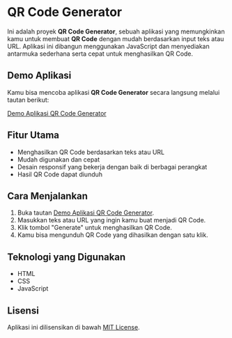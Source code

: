 # QR Code Generator

Ini adalah proyek **QR Code Generator**, sebuah aplikasi yang memungkinkan kamu untuk membuat **QR Code** dengan mudah berdasarkan input teks atau URL. Aplikasi ini dibangun menggunakan JavaScript dan menyediakan antarmuka sederhana serta cepat untuk menghasilkan QR Code.

## Demo Aplikasi

Kamu bisa mencoba aplikasi **QR Code Generator** secara langsung melalui tautan berikut:

[Demo Aplikasi QR Code Generator](https://bagusweb.github.io/QR-Code-Generator/)

## Fitur Utama

- Menghasilkan QR Code berdasarkan teks atau URL
- Mudah digunakan dan cepat
- Desain responsif yang bekerja dengan baik di berbagai perangkat
- Hasil QR Code dapat diunduh

## Cara Menjalankan

1. Buka tautan [Demo Aplikasi QR Code Generator](https://bagusweb.github.io/QR-Code-Generator/).
2. Masukkan teks atau URL yang ingin kamu buat menjadi QR Code.
3. Klik tombol "Generate" untuk menghasilkan QR Code.
4. Kamu bisa mengunduh QR Code yang dihasilkan dengan satu klik.

## Teknologi yang Digunakan

- HTML
- CSS
- JavaScript

## Lisensi

Aplikasi ini dilisensikan di bawah [MIT License](LICENSE).

